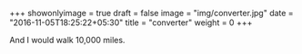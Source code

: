 +++
showonlyimage = true
draft = false
image = "img/converter.jpg"
date = "2016-11-05T18:25:22+05:30"
title = "converter"
weight = 0
+++

And I would walk 10,000 miles.

